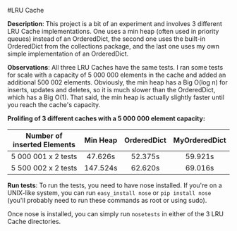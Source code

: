 #LRU Cache

**Description**:
This project is a bit of an experiment and involves 3 different LRU Cache implementations. One uses a min heap (often used in priority queues) instead of an OrderedDict, the second one uses the built-in OrderedDict from the collections package, and the last one uses my own simple implementation of an OrderedDict.

**Observations**:
All three LRU Caches have the same tests. I ran some tests for scale with a capacity of 5 000 000 elements in the cache and added an additional 500 002 elements. Obviously, the min heap has a Big O(log n) for inserts, updates and deletes, so it is much slower than the OrderedDict, which has a Big O(1). That said, the min heap is actually slightly faster until you reach the cache's capacity.

**Prolifing of 3 different caches with a 5 000 000 element capacity:**

|  Number of inserted Elements  |  Min Heap    |  OrderedDict  |  MyOrderedDict  |
|:-----------------------------:|:------------:|:-------------:|:---------------:|
| 5 000 001 x 2 tests           |  47.626s     |  52.375s      |  59.921s        |
| 5 500 002 x 2 tests           |  147.524s    |  62.620s      |  69.016s        |

**Run tests**:
To run the tests, you need to have nose installed. If you're on a UNIX-like system, you can run `easy_install nose` or `pip install nose` 
(you'll probably need to run these commands as root or using sudo).

Once nose is installed, you can simply run `nosetests` in either of the 3 LRU Cache directories.


